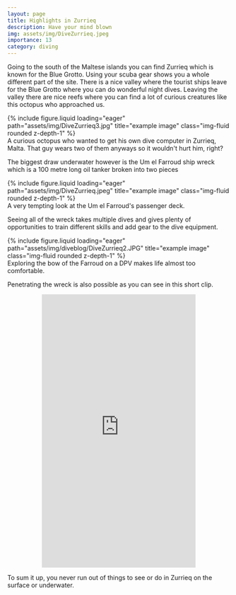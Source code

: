 ```yaml
---
layout: page
title: Highlights in Zurrieq
description: Have your mind blown
img: assets/img/DiveZurrieq.jpeg
importance: 13
category: diving
---
```


Going to the south of the Maltese islands you can find Zurrieq which is known for the Blue Grotto. Using your scuba gear shows you a whole different part of the site. There is a nice valley where the tourist ships leave for the Blue Grotto where you can do wonderful night dives. Leaving the valley there are nice reefs where you can find a lot of curious creatures like this octopus who approached us.

<div class="row">
    <div class="col-sm mt-3 mt-md-0">
        {% include figure.liquid loading="eager" path="assets/img/DiveZurrieq3.jpg" title="example image" class="img-fluid rounded z-depth-1" %}
    </div>
</div>
<div class="caption">
 A curious octopus who wanted to get his own dive computer in Zurrieq, Malta. That guy wears two of them anyways so it wouldn't hurt him, right?
</div>

The biggest draw underwater however is the Um el Farroud ship wreck which is a 100 metre long oil tanker broken into two pieces

<div class="row">
    <div class="col-sm mt-3 mt-md-0">
        {% include figure.liquid loading="eager" path="assets/img/DiveZurrieq.jpeg" title="example image" class="img-fluid rounded z-depth-1" %}
    </div>
</div>
<div class="caption">
 A very tempting look at the Um el Farroud's passenger deck.
</div>

Seeing all of the wreck takes multiple dives and gives plenty of opportunities to train different skills and add gear to the dive equipment.

<div class="row">
    <div class="col-sm mt-3 mt-md-0">
        {% include figure.liquid loading="eager" path="assets/img/diveblog/DiveZurrieq2.JPG" title="example image" class="img-fluid rounded z-depth-1" %}
    </div>
</div>
<div class="caption">
 Exploring the bow of the Farroud on a DPV makes life almost too comfortable.
</div>


Penetrating the wreck is also possible as you can see in this short clip.

<div style="margin:0 auto; text-align:center">
<iframe width="348" height="618" src="https://www.youtube.com/embed/3WrDcmSqU9c" title="Penetration of Um el Farroud in Malta" frameborder="0" allow="accelerometer; autoplay; clipboard-write; encrypted-media; gyroscope; picture-in-picture; web-share" referrerpolicy="strict-origin-when-cross-origin" allowfullscreen></iframe>
</div>

To sum it up, you never run out of things to see or do in Zurrieq on the surface or underwater.

